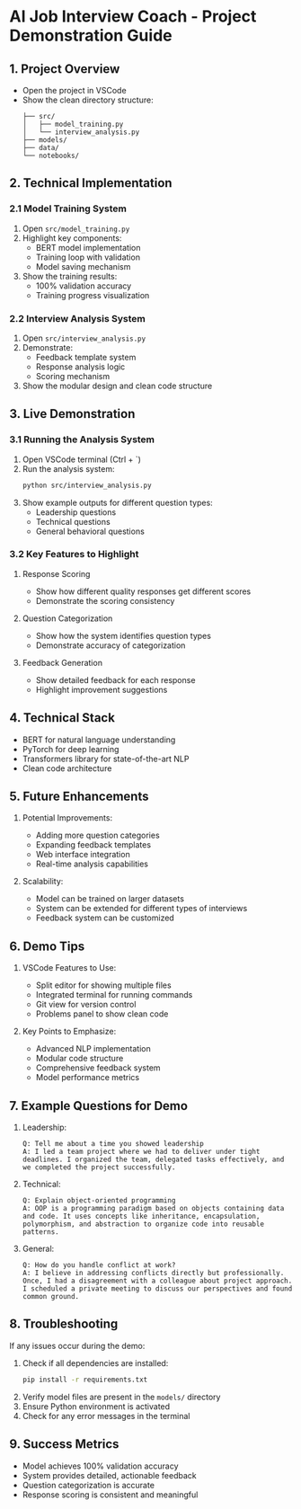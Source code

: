 # AI Job Interview Coach - Project Demonstration Guide

## 1. Project Overview
- Open the project in VSCode
- Show the clean directory structure:
  ```
  ├── src/
  │   ├── model_training.py
  │   └── interview_analysis.py
  ├── models/
  ├── data/
  └── notebooks/
  ```

## 2. Technical Implementation

### 2.1 Model Training System
1. Open `src/model_training.py`
2. Highlight key components:
   - BERT model implementation
   - Training loop with validation
   - Model saving mechanism
3. Show the training results:
   - 100% validation accuracy
   - Training progress visualization

### 2.2 Interview Analysis System
1. Open `src/interview_analysis.py`
2. Demonstrate:
   - Feedback template system
   - Response analysis logic
   - Scoring mechanism
3. Show the modular design and clean code structure

## 3. Live Demonstration

### 3.1 Running the Analysis System
1. Open VSCode terminal (Ctrl + `)
2. Run the analysis system:
   ```bash
   python src/interview_analysis.py
   ```
3. Show example outputs for different question types:
   - Leadership questions
   - Technical questions
   - General behavioral questions

### 3.2 Key Features to Highlight
1. Response Scoring
   - Show how different quality responses get different scores
   - Demonstrate the scoring consistency

2. Question Categorization
   - Show how the system identifies question types
   - Demonstrate accuracy of categorization

3. Feedback Generation
   - Show detailed feedback for each response
   - Highlight improvement suggestions

## 4. Technical Stack
- BERT for natural language understanding
- PyTorch for deep learning
- Transformers library for state-of-the-art NLP
- Clean code architecture

## 5. Future Enhancements
1. Potential Improvements:
   - Adding more question categories
   - Expanding feedback templates
   - Web interface integration
   - Real-time analysis capabilities

2. Scalability:
   - Model can be trained on larger datasets
   - System can be extended for different types of interviews
   - Feedback system can be customized

## 6. Demo Tips
1. VSCode Features to Use:
   - Split editor for showing multiple files
   - Integrated terminal for running commands
   - Git view for version control
   - Problems panel to show clean code

2. Key Points to Emphasize:
   - Advanced NLP implementation
   - Modular code structure
   - Comprehensive feedback system
   - Model performance metrics

## 7. Example Questions for Demo
1. Leadership:
   ```
   Q: Tell me about a time you showed leadership
   A: I led a team project where we had to deliver under tight deadlines. I organized the team, delegated tasks effectively, and we completed the project successfully.
   ```

2. Technical:
   ```
   Q: Explain object-oriented programming
   A: OOP is a programming paradigm based on objects containing data and code. It uses concepts like inheritance, encapsulation, polymorphism, and abstraction to organize code into reusable patterns.
   ```

3. General:
   ```
   Q: How do you handle conflict at work?
   A: I believe in addressing conflicts directly but professionally. Once, I had a disagreement with a colleague about project approach. I scheduled a private meeting to discuss our perspectives and found common ground.
   ```

## 8. Troubleshooting
If any issues occur during the demo:
1. Check if all dependencies are installed:
   ```bash
   pip install -r requirements.txt
   ```
2. Verify model files are present in the `models/` directory
3. Ensure Python environment is activated
4. Check for any error messages in the terminal

## 9. Success Metrics
- Model achieves 100% validation accuracy
- System provides detailed, actionable feedback
- Question categorization is accurate
- Response scoring is consistent and meaningful 